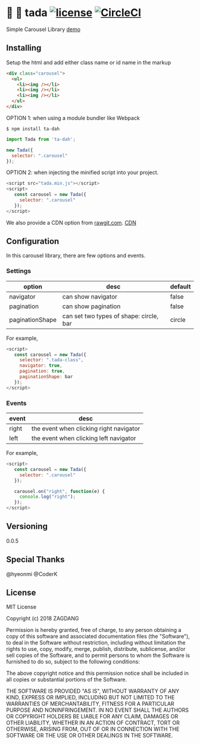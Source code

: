 # :tada: :carousel_horse: tada [![license](https://img.shields.io/github/license/desktop/desktop.svg?style=flat-square)](https://github.com/desktop/desktop/blob/master/LICENSE) [![CircleCI](https://circleci.com/gh/SE-Jr/tada.js/tree/develop.svg?style=svg)](https://circleci.com/gh/SE-Jr/tada.js/tree/develop)

Simple Carousel Library [demo](https://se-jr.github.io/tada.js/)

## Installing

Setup the html and add either class name or id name in the markup
```html
<div class="carousel">
  <ul>
    <li><img /></li>
    <li><img /></li>
    <li><img /></li>
  </ul>
</div>
```

OPTION 1: when using a module bundler like Webpack

```shell
$ npm install ta-dah
```

```javascript
import Tada from 'ta-dah';

new Tada({
  selector: ".carousel"
});
```

OPTION 2: when injecting the minified script into your project.

```javascript
<script src="tada.min.js"></script>
<script>
   const carousel = new Tada({
     selector: ".carousel"
   });
</script>

```
We also provide a CDN option from [rawgit.com](https://rawgit.com).
[CDN](https://cdn.rawgit.com/SE-Jr/tada.js/a8c22ed027a08858e1f062424673d8ed698a10b3/dist/tada.min.js)

## Configuration
In this carousel library, there are few options and events.

### Settings
| option          | desc | default |
|-----------------|------|---------|
| navigator       | can show navigator | false   |
| pagination      | can show pagination | false   |
| paginationShape | can set two types of shape: circle, bar | circle  |

For example,
```javascript
<script>
   const carousel = new Tada({
     selector: ".tada-class",
     navigator: true,
     pagination: true,
     paginationShape: bar
   });
</script>
```

### Events

| event | desc |
|-------|------|
| right |  the event when clicking right navigator     |
| left  |  the event when clicking left navigator    |

For example,

```javascript
<script>
   const carousel = new Tada({
     selector: ".carousel"
   });

   carousel.on("right", function(e) {
     console.log("right");
   });
</script>
```

## Versioning
0.0.5

## Special Thanks
@hyeonmi @CoderK

## License
MIT License

Copyright (c) 2018 ZAGDANG

Permission is hereby granted, free of charge, to any person obtaining a copy
of this software and associated documentation files (the "Software"), to deal
in the Software without restriction, including without limitation the rights
to use, copy, modify, merge, publish, distribute, sublicense, and/or sell
copies of the Software, and to permit persons to whom the Software is
furnished to do so, subject to the following conditions:

The above copyright notice and this permission notice shall be included in all
copies or substantial portions of the Software.

THE SOFTWARE IS PROVIDED "AS IS", WITHOUT WARRANTY OF ANY KIND, EXPRESS OR
IMPLIED, INCLUDING BUT NOT LIMITED TO THE WARRANTIES OF MERCHANTABILITY,
FITNESS FOR A PARTICULAR PURPOSE AND NONINFRINGEMENT. IN NO EVENT SHALL THE
AUTHORS OR COPYRIGHT HOLDERS BE LIABLE FOR ANY CLAIM, DAMAGES OR OTHER
LIABILITY, WHETHER IN AN ACTION OF CONTRACT, TORT OR OTHERWISE, ARISING FROM,
OUT OF OR IN CONNECTION WITH THE SOFTWARE OR THE USE OR OTHER DEALINGS IN THE
SOFTWARE.
